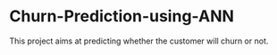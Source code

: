 # Churn-Prediction-using-ANN
This project aims at predicting whether the customer will churn or not. 
